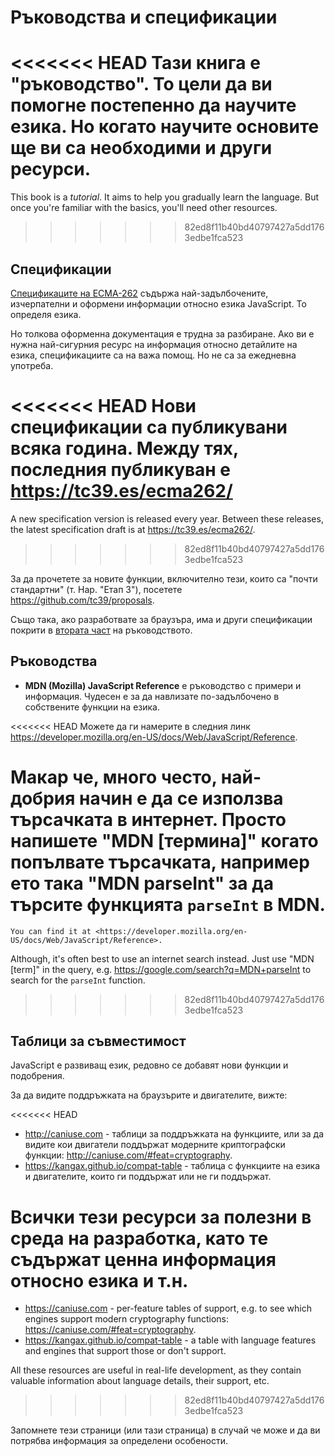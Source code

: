 
# Ръководства и спецификации

<<<<<<< HEAD
Тази книга е "ръководство". То цели да ви помогне постепенно да научите езика. Но когато научите основите ще ви са необходими и други ресурси.
=======
This book is a *tutorial*. It aims to help you gradually learn the language. But once you're familiar with the basics, you'll need other resources.
>>>>>>> 82ed8f11b40bd40797427a5dd1763edbe1fca523

## Спецификации

[Спецификаците на ECMA-262](https://www.ecma-international.org/publications/standards/Ecma-262.htm) съдържа най-задълбочените, изчерпателни и оформени информации относно езика JavaScript. То определя езика.

Но толкова оформенна документация е трудна за разбиране. Ако ви е нужна най-сигурния ресурс на информация относно детайлите на езика, спецификациите са на важа помощ. Но не са за ежедневна употреба.

<<<<<<< HEAD
Нови спецификации са публикувани всяка година. Между тях, последния публикуван е <https://tc39.es/ecma262/>
=======
A new specification version is released every year. Between these releases, the latest specification draft is at <https://tc39.es/ecma262/>.
>>>>>>> 82ed8f11b40bd40797427a5dd1763edbe1fca523

За да прочетете за новите функции, включително тези, които са "почти стандартни" (т. Нар. "Етап 3"), посетете <https://github.com/tc39/proposals>.

Също така, ако разработвате за браузъра, има и други спецификации покрити в [втората част](info:browser-environment) на ръководството.

## Ръководства

- **MDN (Mozilla) JavaScript Reference** е ръководство с примери и информация. Чудесен е за да навлизате по-задълбочено в собствените функции на езика.

<<<<<<< HEAD
    Можете да ги намерите в следния линк <https://developer.mozilla.org/en-US/docs/Web/JavaScript/Reference>.

Макар че, много често, най-добрия начин е да се използва търсачката в интернет. Просто напишете "MDN [термина]" когато попълвате търсачката, например ето така "MDN parseInt" за да търсите функцията `parseInt` в MDN.
=======
    You can find it at <https://developer.mozilla.org/en-US/docs/Web/JavaScript/Reference>.

Although, it's often best to use an internet search instead. Just use "MDN [term]" in the query, e.g. <https://google.com/search?q=MDN+parseInt> to search for the `parseInt` function.
>>>>>>> 82ed8f11b40bd40797427a5dd1763edbe1fca523

## Таблици за съвместимост

JavaScript e развиващ език, редовно се добавят нови функции и подобрения.

За да видите поддръжката на браузърите и двигателите, вижте:

<<<<<<< HEAD
- <http://caniuse.com> - таблици за поддръжката на функциите, или за да видите кои двигатели поддържат модерните криптографски функции: <http://caniuse.com/#feat=cryptography>.
- <https://kangax.github.io/compat-table> - таблица с функциите на езика и двигателите, които ги поддържат или не ги поддържат.

Всички тези ресурси за полезни в среда на разработка, като те съдържат ценна информация относно езика и т.н.
=======
- <https://caniuse.com> - per-feature tables of support, e.g. to see which engines support modern cryptography functions: <https://caniuse.com/#feat=cryptography>.
- <https://kangax.github.io/compat-table> - a table with language features and engines that support those or don't support.

All these resources are useful in real-life development, as they contain valuable information about language details, their support, etc.
>>>>>>> 82ed8f11b40bd40797427a5dd1763edbe1fca523

Запомнете тези страници (или тази страница) в случай че може и да ви потрябва информация за определени особености.
